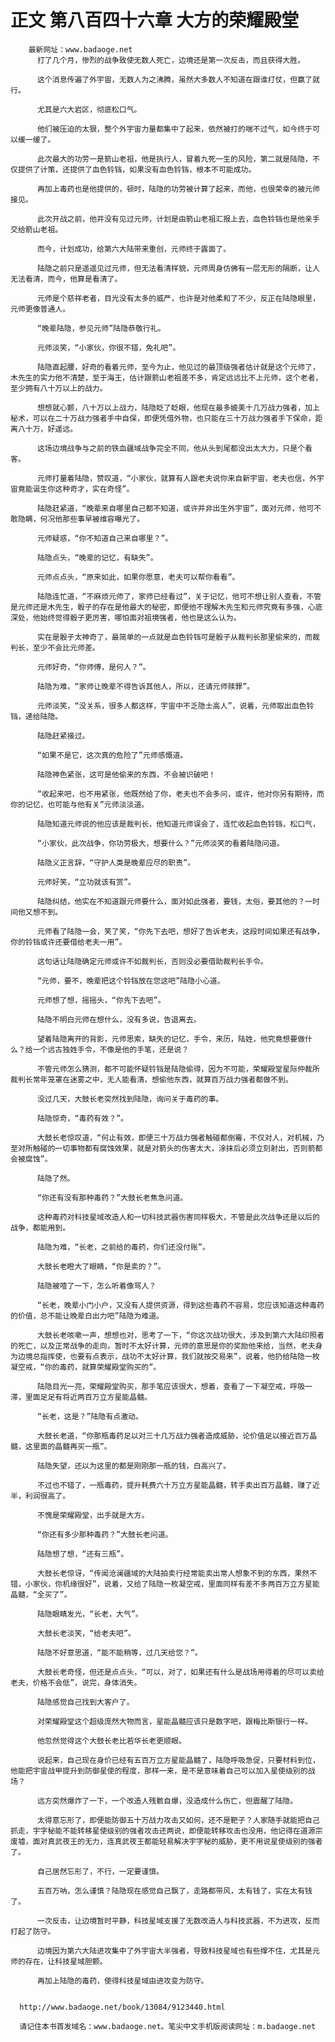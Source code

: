 # 正文 第八百四十六章 大方的荣耀殿堂
        最新网址：www.badaoge.net
          打了几个月，惨烈的战争致使无数人死亡，边境还是第一次反击，而且获得大胜。
      
          这个消息传遍了外宇宙，无数人为之沸腾，虽然大多数人不知道在跟谁打仗，但赢了就行。
      
          尤其是六大岩区，彻底松口气。
      
          他们被压迫的太狠，整个外宇宙力量都集中了起来，依然被打的喘不过气，如今终于可以缓一缓了。
      
          此次最大的功劳一是箭山老祖，他是执行人，冒着九死一生的风险，第二就是陆隐，不仅提供了计策，还提供了血色铃铛，如果没有血色铃铛，根本不可能成功。
      
          再加上毒药也是他提供的，顿时，陆隐的功劳被计算了起来，而他，也很荣幸的被元师接见。
      
          此次开战之前，他并没有见过元师，计划是由箭山老祖汇报上去，血色铃铛也是他亲手交给箭山老祖。
      
          而今，计划成功，给第六大陆带来重创，元师终于露面了。
      
          陆隐之前只是遥遥见过元师，但无法看清样貌，元师周身仿佛有一层无形的隔断，让人无法看清，而今，他算是看清了。
      
          元师是个慈祥老者，目光没有太多的威严，也许是对他柔和了不少，反正在陆隐眼里，元师更像普通人。
      
          “晚辈陆隐，参见元师”陆隐恭敬行礼。
      
          元师淡笑，“小家伙，你很不错，免礼吧”。
      
          陆隐直起腰，好奇的看着元师，至今为止，他见过的最顶级强者估计就是这个元师了，木先生的实力他不清楚，至于海王，估计跟箭山老祖差不多，肯定远远比不上元师，这个老者，至少拥有八十万以上的战力。
      
          想想就心颤，八十万以上战力，陆隐眨了眨眼，他现在最多媲美十几万战力强者，加上秘术，可以在二十万战力强者手中自保，即便凭借外物，也只能在三十万战力强者手下保命，距离八十万，好遥远。
      
          这场边境战争与之前的铁血疆域战争完全不同，他从头到尾都没出太大力，只是个看客。
      
          元师打量着陆隐，赞叹道，“小家伙，就算有人跟老夫说你来自新宇宙，老夫也信，外宇宙竟能诞生你这种奇才，实在奇怪”。
      
          陆隐赶紧道，“晚辈来自哪里自己都不知道，或许并非出生外宇宙”，面对元师，他可不敢隐瞒，何况他那些事早被维容曝光了。
      
          元师疑惑，“你不知道自己来自哪里？”。
      
          陆隐点头，“晚辈的记忆，有缺失”。
      
          元师点点头，“原来如此，如果你愿意，老夫可以帮你看看”。
      
          陆隐连忙道，“不麻烦元师了，家师已经看过”，关于记忆，他可不想让别人查看，不管是元师还是木先生，骰子的存在是他最大的秘密，即便他不理解木先生和元师究竟有多强，心底深处，他始终觉得骰子更厉害，哪怕面对祖境强者，他也是这么认为。
      
          实在是骰子太神奇了，最简单的一点就是血色铃铛可是骰子从裁判长那里偷来的，而裁判长，至少不会比元师差。
      
          元师好奇，“你师傅，是何人？”。
      
          陆隐为难，“家师让晚辈不得告诉其他人，所以，还请元师赎罪”。
      
          元师淡笑，“没关系，很多人都这样，宇宙中不乏隐士高人”，说着，元师取出血色铃铛，递给陆隐。
      
          陆隐赶紧接过。
      
          “如果不是它，这次真的危险了”元师感慨道。
      
          陆隐神色紧张，这可是他偷来的东西，不会被识破吧！
      
          “收起来吧，也不用紧张，他既然给了你，老夫也不会多问，或许，他对你另有期待，而你的记忆，也可能与他有关”元师淡淡道。
      
          陆隐知道元师说的他应该是裁判长，他知道元师误会了，连忙收起血色铃铛，松口气，
      
          “小家伙，此次战争，你功劳极大，想要什么？”元师淡笑的看着陆隐问道。
      
          陆隐义正言辞，“守护人类是晚辈应尽的职责”。
      
          元师好笑，“立功就该有赏”。
      
          陆隐纠结，他实在不知道跟元师要什么，面对如此强者，要钱，太俗，要其他的？一时间他又想不到。
      
          元师看了陆隐一会，笑了笑，“你先下去吧，想好了告诉老夫，这段时间如果还有战争，你的铃铛或许还要借给老夫一用”。
      
          这句话让陆隐确定元师或许不如裁判长，否则没必要借助裁判长手令。
      
          “元师，要不，晚辈把这个铃铛放在您这吧”陆隐小心道。
      
          元师想了想，摇摇头，“你先下去吧”。
      
          陆隐不明白元师在想什么，没有多说，告退离去。
      
          望着陆隐离开的背影，元师思索，缺失的记忆，手令，来历，陆姓，他究竟想要做什么？给一个远古独姓手令，不像是他的手笔，还是说？
      
          不管元师怎么猜测，都不可能怀疑铃铛是陆隐偷得，因为不可能，荣耀殿堂星际仲裁所裁判长常年笼罩在迷雾之中，无人能看清，想偷他东西，就算百万战力强者都做不到。
      
          没过几天，大鼓长老突然找到陆隐，询问关于毒药的事。
      
          陆隐惊奇，“毒药有效？”。
      
          大鼓长老惊叹道，“何止有效，即便三十万战力强者触碰都倒霉，不仅对人，对机械，乃至对所触碰的一切事物都有腐蚀效果，就是对箭头的伤害太大，涂抹后必须立刻射出，否则箭都会被腐蚀”。
      
          陆隐了然。
      
          “你还有没有那种毒药？”大鼓长老焦急问道。
      
          这种毒药对科技星域改造人和一切科技武器伤害同样极大，不管是此次战争还是以后的战争，都能用到。
      
          陆隐为难，“长老，之前给的毒药，你们还没付账”。
      
          大鼓长老瞪大了眼睛，“你是卖的？”。
      
          陆隐被噎了一下，怎么听着像骂人？
      
          “长老，晚辈小门小户，又没有人提供资源，得到这些毒药不容易，您应该知道这种毒药的价值，总不能让晚辈白出力吧”陆隐为难道。
      
          大鼓长老咳嗽一声，想想也对，思考了一下，“你这次战功很大，涉及到第六大陆印照者的死亡，以及正常战争的走向，暂时不太好计算，元师的意思是你的奖励他来给，当然，老夫身为边境总指挥使，也要有点表示，战功不太好计算，我们就按交易来”，说着，他扔给陆隐一枚凝空戒，“你的毒药，就算荣耀殿堂购买的”。
      
          陆隐目光一亮，荣耀殿堂购买，那手笔应该很大，想着，查看了一下凝空戒，呼吸一滞，里面足足有将近两百万立方星能晶髓。
      
          “长老，这是？”陆隐有点激动。
      
          大鼓长老道，“你那瓶毒药足以对三十几万战力强者造成威胁，论价值足以接近百万晶髓，这里面的晶髓再买一瓶”。
      
          陆隐失望，还以为这里的都是刚刚那一瓶的钱，白高兴了。
      
          不过也不错了，一瓶毒药，提升耗费六十万立方星能晶髓，转手卖出百万晶髓，赚了近半，利润很高了。
      
          不愧是荣耀殿堂，出手就是大方。
      
          “你还有多少那种毒药？”大鼓长老问道。
      
          陆隐想了想，“还有三瓶”。
      
          大鼓长老惊讶，“传闻沧澜疆域的大陆拍卖行经常能卖出常人想象不到的东西，果然不错，小家伙，你机缘很好”，说着，又给了陆隐一枚凝空戒，里面同样有差不多两百万立方星能晶髓，“全买了”。
      
          陆隐眼睛发光，“长老，大气”。
      
          大鼓长老淡笑，“给老夫吧”。
      
          陆隐不好意思道，“能不能稍等，过几天给您？”。
      
          大鼓长老奇怪，但还是点点头，“可以，对了，如果还有什么是战场用得着的尽可以卖给老夫，价格不会低”，说完，身体消失。
      
          陆隐感觉自己找到大客户了。
      
          对荣耀殿堂这个超级庞然大物而言，星能晶髓应该只是数字吧，跟梅比斯银行一样。
      
          他忽然觉得这个大鼓长老比若华长老更顺眼。
      
          说起来，自己现在身价已经有五百万立方星能晶髓了，陆隐呼吸急促，只要材料到位，他能把宇宙战甲提升到防御星使的程度，那样一来，是不是意味着自己可以加入星使级别的战场？
      
          远方突然爆炸了一下，一个改造人残骸自爆，没造成什么伤亡，但震醒了陆隐。
      
          太得意忘形了，即便能防御五十万战力攻击又如何，还不是靶子？人家随手就能把自己抓走，宇字秘能不能转移星使级别的强者攻击还两说，即便能转移攻击也没用，他记得在道源宗废墟，面对真武夜王的无力，连真武夜王都能轻易解决宇字秘的威胁，更不用说星使级别的强者了。
      
          自己居然忘形了，不行，一定要谨慎。
      
          五百万呐，怎么谨慎？陆隐现在感觉自己飘了，走路都带风，太有钱了，实在太有钱了。
      
          一次反击，让边境暂时平静，科技星域支援了无数改造人与科技武器，不为进攻，反而打起了防守。
      
          边境因为第六大陆进攻集中了外宇宙大半强者，导致科技星域也有些撑不住，尤其是元师的存在，让科技星域胆颤。
      
          再加上陆隐的毒药，使得科技星域由进攻变为防守。
      
      
      http://www.badaoge.net/book/13084/9123440.html
      
      请记住本书首发域名：www.badaoge.net。笔尖中文手机版阅读网址：m.badaoge.net